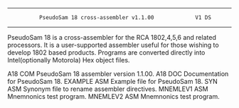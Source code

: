 ------------------------------------------------------------------------
              PseudoSam 18 cross-assembler v1.1.00             V1 DS
------------------------------------------------------------------------
PseudoSam 18 is a cross-assembler for the RCA 1802,4,5,6 and related processors.
It is a user-supported assembler useful for those wishing to develop 1802
based products.  Programs are converted directly into Intel(optionally
Motorola) Hex object files.

A18      COM  PseudoSam 18 assembler version 1.1.00.
A18      DOC  Documentation for PseudoSam 18.
EXAMPLE  ASM  Example file for PseudoSam 18.
SYN      ASM  Synonym file to rename assembler directives.
MNEMLEV1 ASM  Mnemnonics test program.
MNEMLEV2 ASM  Mnemnonics test program.

